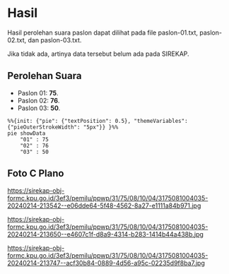 # Hasil

Hasil perolehan suara paslon dapat dilihat pada file paslon-01.txt, paslon-02.txt, dan paslon-03.txt.

Jika tidak ada, artinya data tersebut belum ada pada SIREKAP.

## Perolehan Suara

 * Paslon 01: **75**.
 * Paslon 02: **76**.
 * Paslon 03: **50**.

```mermaid
%%{init: {"pie": {"textPosition": 0.5}, "themeVariables": {"pieOuterStrokeWidth": "5px"}} }%%
pie showData
    "01" : 75
    "02" : 76
    "03" : 50
```
## Foto C Plano

https://sirekap-obj-formc.kpu.go.id/3ef3/pemilu/ppwp/31/75/08/10/04/3175081004035-20240214-213542--e06dde64-5f48-4562-8a27-e1111a84b971.jpg

https://sirekap-obj-formc.kpu.go.id/3ef3/pemilu/ppwp/31/75/08/10/04/3175081004035-20240214-213650--e4607c1f-d8a9-4314-b283-1414b44a438b.jpg

https://sirekap-obj-formc.kpu.go.id/3ef3/pemilu/ppwp/31/75/08/10/04/3175081004035-20240214-213747--acf30b84-0889-4d56-a95c-02235d9f8ba7.jpg
